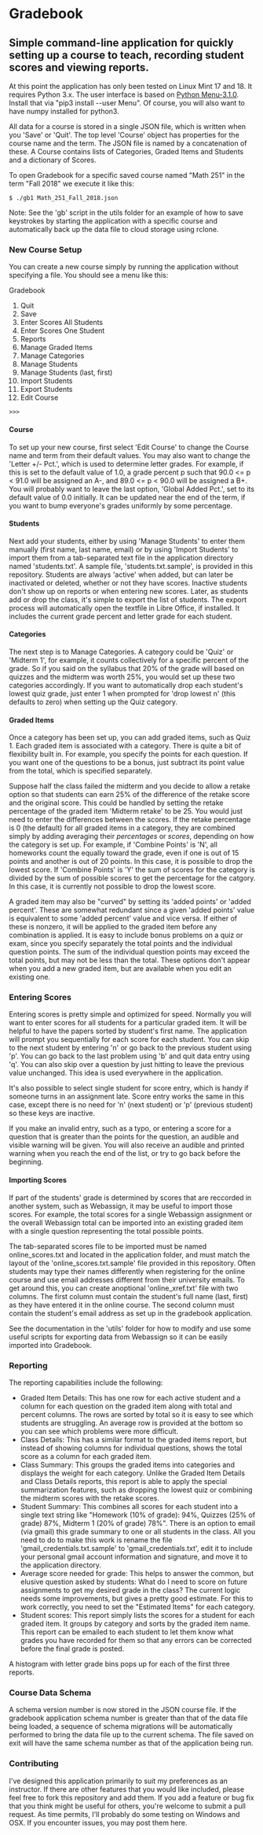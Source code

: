 # Gradebook
## Simple command-line application for quickly setting up a course to teach, recording student scores and viewing reports.

At this point the application has only been tested on Linux Mint 17 and 18. It requires Python 3.x.
The user interface is based on [Python Menu-3.1.0](https://pypi.python.org/pypi/Menu/).  Install that via "pip3 install --user Menu".  Of course, you will also want to have numpy installed for python3.  

All data for a course is stored in a single JSON file, which is written when you 'Save' or 'Quit'.  The top level 'Course' object has properties for the course name and the term.  The JSON file is named by a concatenation of these. A Course contains lists of Categories, Graded Items and Students and a dictionary of Scores.  

To open Gradebook for a specific saved course named "Math 251" in the term "Fall 2018" we execute it like this:

```$ ./gb1 Math_251_Fall_2018.json```  

Note: See the 'gb' script in the utils folder for an example of how to save keystrokes by starting the application with a specific course and automatically back up the data file to cloud storage using rclone.

### New Course Setup
You can create a new course simply by running the application without specifying a file.  You should see a menu like this:

Gradebook

1. Quit
2. Save
3. Enter Scores All Students
4. Enter Scores One Student
5. Reports
6. Manage Graded Items
7. Manage Categories
8. Manage Students
9. Manage Students (last, first)
10. Import Students
11. Export Students
12. Edit Course

```>>>``` 

#### Course

To set up your new course, first select 'Edit Course' to change the Course name and term from their default values.  You may also want to change the 'Letter +/- Pct.', which is used to determine letter grades.  For example, if this is set to the default value of 1.0, a grade percent p such that 90.0 <= p < 91.0 will be assigned an A-, and 89.0 <= p < 90.0 will be assigned a B+.  You will probably want to leave the last option, 'Global Added Pct.', set to its default value of 0.0 initially.  It can be updated near the end of the term, if you want to bump everyone's grades uniformly by some percentage.  

#### Students

Next add your students, either by using 'Manage Students' to enter them manually (first name, last name, email) or by using 'Import Students' to import them from a tab-separated text file in the application directory named 'students.txt'.  A sample file, 'students.txt.sample', is provided in this repository.  Students are always 'active' when added, but can later be inactivated or deleted, whether or not they have scores.  Inactive students don't show up on reports or when entering new scores.  Later, as students add or drop the class, it's simple to export the list of students.  The export process will automatically open the textfile in Libre Office, if installed.  It includes the current grade percent and letter grade for each student.

#### Categories

The next step is to Manage Categories. A category could be 'Quiz' or 'Midterm 1', for example, it counts collectively for a specific percent of the grade.  So if you said on the syllabus that 20% of the grade will based on quizzes and the midterm was worth 25%, you would set up these two categories accordingly.  If you want to automatically drop each student's lowest quiz grade, just enter 1 when prompted for 'drop lowest n' (this defaults to zero) when setting up the Quiz category.

#### Graded Items

Once a category has been set up, you can add graded items, such as Quiz 1.  Each graded item is associated with a category.  There is quite a bit of flexibility built in.  For example, you specify the points for each question.  If you want one of the questions to be a bonus, just subtract its point value from the total, which is specified separately.

Suppose half the class failed the midterm and you decide to allow a retake option so that students can earn 25% of the difference of the retake score and the original score.  This could be handled by setting the retake percentage of the graded item 'Midterm retake' to be 25.  You would just need to enter the differences between the scores.  If the retake percentage is 0 (the default) for all graded items in a category, they are combined simply by adding averaging their _percentages_ or _scores_, depending on how the category is set up.  For example, if 'Combine Points' is 'N', all homeworks count the equally toward the grade, even if one is out of 15 points and another is out of 20 points.  In this case, it is possible to drop the lowest score.  If 'Combine Points' is 'Y' the sum of scores for the category is divided by the sum of possible scores to get the percentage for the catgory.  In this case, it is currently not possible to drop the lowest score.

A graded item may also be "curved" by setting its 'added points' or 'added percent'.  These are somewhat redundant since a given 'added points' value is equivalent to some 'added percent' value and vice versa.  If either of these is nonzero, it will be applied to the graded item before any combination is applied.  It is easy to include bonus problems on a quiz or exam, since you specify separately the total points and the individual question points.  The sum of the individual question points may exceed the total points, but may not be less than the total.  These options don't appear when you add a new graded item, but are available when you edit an existing one.  

### Entering Scores
Entering scores is pretty simple and optimized for speed.  Normally you will want to enter scores for all students for a particular graded item.  It will be helpful to have the papers sorted by student's first name.  The application will prompt you sequentially for each score for each student.  You can skip to the next student by entering 'n' or go back to the previous student using 'p'.  You can go back to the last problem using 'b' and quit data entry using 'q'.  You can also skip over a question by just hitting <Enter> to leave the previous value unchanged.  This idea is used everywhere in the application.  

It's also possible to select single student for score entry, which is handy if someone turns in an assignment late.  Score entry works the same in this case, except there is no need for 'n' (next student) or 'p' (previous student) so these keys are inactive. 

If you make an invalid entry, such as a typo, or entering a score for a question that is greater than the points for the question, an audible and visible warning will be given.  You will also receive an audible and printed warning when you reach the end of the list, or try to go back before the beginning.

#### Importing Scores

If part of the students' grade is determined by scores that are reccorded in another system, such as Webassign, it may be useful to import those scores.  For example, the total scores for a single Webassign assignment or the overall Webassign total can be imported into an existing graded item with a single question representing the total possible points.

The tab-separated scores file to be imported must be named online_scores.txt and located in the application folder, and must match the layout of the 'online_scores.txt.sample' file provided in this repository.  Often students may type their names differently when registering for the online course and use email addresses different from their university emails.  To get around this, you can create anoptional 'online_xref.txt' file with two columns.  The first column must contain the student's full name (last, first) as they have entered it in the online course.  The second column must contain the student's email address as set up in the gradebook application.  

See the documentation in the 'utils' folder for how to modify and use some useful scripts for exporting data from Webassign so it can be easily imported into Gradebook.

### Reporting

The reporting capabilities include the following:

* Graded Item Details: This has one row for each active student and a column for each question on the graded item along with total and percent columns.  The rows are sorted by total so it is easy to see which students are struggling.  An average row is provided at the bottom so you can see which problems were more difficult. 
* Class Details: This has a similar format to the graded items report, but instead of showing columns for individual questions, shows the total score as a column for each graded item.
* Class Summary: This groups the graded items into categories and displays the weight for each category.  Unlike the Graded Item Details and Class Details reports, this report is able to apply the special summarization features, such as dropping the lowest quiz or combining the midterm scores with the retake scores.
* Student Summary: This combines all scores for each student into a single text string like "Homework (10% of grade): 94%, Quizzes (25% of grade) 87%, Midterm 1 (20% of grade) 78%".  There is an option to email (via gmail) this grade summary to one or all students in the class.  All you need to do to make this work is rename the file 'gmail_credentials.txt.sample' to 'gmail_credentials.txt', edit it to include your personal gmail account information and signature, and move it to the application directory.
* Average score needed for grade:  This helps to answer the common, but elusive question asked by students: What do I need to score on future assignments to get my desired grade in the class?  The current logic needs some improvements, but gives a pretty good estimate.  For this to work correctly, you need to set the "Estimated Items" for each category.
* Student scores:  This report simply lists the scores for a student for each graded item.  It groups by category and sorts by the graded item name.  This report can be emailed to each student to let them know what grades you have recorded for them so that any errors can be corrected before the final grade is posted.

A histogram with letter grade bins pops up for each of the first three reports.

### Course Data Schema

A schema version number is now stored in the JSON course file.  If the gradebook application schema number is greater than that of the data file being loaded, a sequence of schema migrations will be automatically performed to bring the data file up to the current schema.  The file saved on exit will have the same schema number as that of the application being run.

### Contributing

I've designed this application primarily to suit my preferences as an instructor.  If there are other features that you would like included, please feel free to fork this repository and add them.  If you add a feature or bug fix that you think might be useful for others, you're welcome to submit a pull request.  As time permits, I'll probably do some testing on Windows and OSX.  If you encounter issues, you may post them here.
